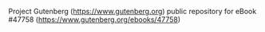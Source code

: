Project Gutenberg (https://www.gutenberg.org) public repository for eBook #47758 (https://www.gutenberg.org/ebooks/47758)
